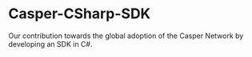 # Casper-CSharp-SDK
Our contribution towards the global adoption of the Casper Network by developing an SDK in C#.
